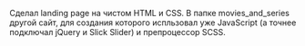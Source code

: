 Сделал landing page на чистом HTML и CSS.
В папке movies_and_series другой сайт, для создания которого испльзовал уже JavaScript (а точнее подключал jQuery и Slick Slider) и препроцессор SCSS.
